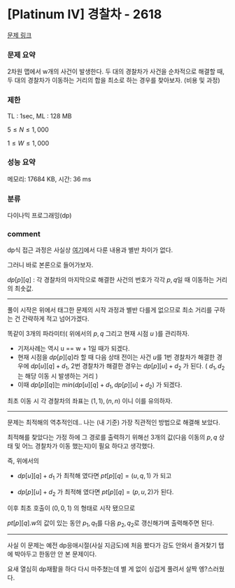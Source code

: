 
# [Platinum IV] 경찰차 - 2618

[문제 링크](https://www.acmicpc.net/problem/2618)

### 문제 요약

<p> 2차원 맵에서 w개의 사건이 발생한다. 두 대의 경찰차가 사건을 순차적으로 해결할 때, 두 대의 경찰차가 이동하는 거리의 합을 최소로 하는 경우를 찾아보자. (비용 및 과정) </p>

### 제한

TL : 1sec, ML : 128 MB

$5 ≤ N ≤ 1,000$

$1 ≤ W ≤ 1,000$

### 성능 요약

메모리: 17684 KB, 시간: 36 ms

### 분류

다이나믹 프로그래밍(dp)

### comment

dp식 접근 과정은 사실상 [여기](https://github.com/pill27211/Baekjoon/tree/main/Platinum/DP/11570_%ED%99%98%EC%83%81%EC%9D%98%20%EB%93%80%EC%97%A3)에서 다룬 내용과 별반 차이가 없다.

그러니 바로 본론으로 들어가보자.

$dp[p][q]$ : 각 경찰차의 마지막으로 해결한 사건의 번호가 각각 $p, q$일 때 이동하는 거리의 최솟값.

-----------------------------------------------------------------------------------------------------------------------------------------------------------------------

풀이 시작은 위에서 태그한 문제의 시작 과정과 별반 다를게 없으므로 최소 거리를 구하는 건 간략하게 적고 넘어가겠다.

똑같이 3개의 파라미터( 위에서의 $p, q$ 그리고 현재 시점 $u$ )를 관리하자.

* 기저사례는 역시 u == w + 1일 때가 되겠다.
* 현재 시점을 $dp[p][q]$라 할 때 다음 상태 전이는 사건 $u$를 1번 경찰차가 해결한 경우에 $dp[u][q] + d_1$, 2번 경찰차가 해결한 경우는 $dp[p][u] + d_2$ 가 된다. ( $d_1, d_2$는 해당 이동 시 발생하는 거리 )
* 이때 $dp[p][q]$는 $min(dp[u][q] + d_1, dp[p][u] + d_2)$ 가 되겠다.

최초 이동 시 각 경찰차의 좌표는 $(1, 1), (n, n)$ 이니 이를 유의하자.

-----------------------------------------------------------------------------------------------------------------------------------------------------------------------

문제는 최적해의 역추적인데.. 나는 (내 기준) 가장 직관적인 방법으로 해결해 보았다.

최적해를 찾았다는 가정 하에 그 경로를 출력하기 위해선 3개의 값(다음 이동의 $p, q$ 상태 및 어느 경찰차가 이동 했는지)이 필요 하다고 생각했다.

즉, 위에서의

* $dp[u][q] + d_1$ 가 최적해 였다면 $pt[p][q] = (u, q, 1)$ 가 되고

* $dp[p][u] + d_2$ 가 최적해 였다면 $pt[p][q] = (p, u, 2)$가 된다.

이후 최초 호출이 $(0, 0, 1)$ 의 형태로 시작 됐으므로

$pt[p][q].w$의 값이 있는 동안 $p_1, q_1$를 다음 $p_2, q_2$로 갱신해가며 출력해주면 된다.

-----------------------------------------------------------------------------------------------------------------------------------------------------------------------

사실 이 문제는 예전 dp응애시절(사실 지금도)에 처음 봤다가 감도 안와서 즐겨찾기 탭에 박아두고 한동안 안 본 문제이다.

요새 열심히 dp재활을 하다 다시 마주쳤는데 별 게 없이 싱겁게 풀려서 살짝 엥?스러웠다.
